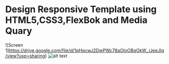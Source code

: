 # Design Responsive Template using HTML5,CSS3,FlexBok and Media Quary 


![Screen 1]https://drive.google.com/file/d/1pHpcwJ2DwPWc78aOloOBqOkW_jJeeJlq/view?usp=sharing)
![alt text](http://url/to/screen.png)

